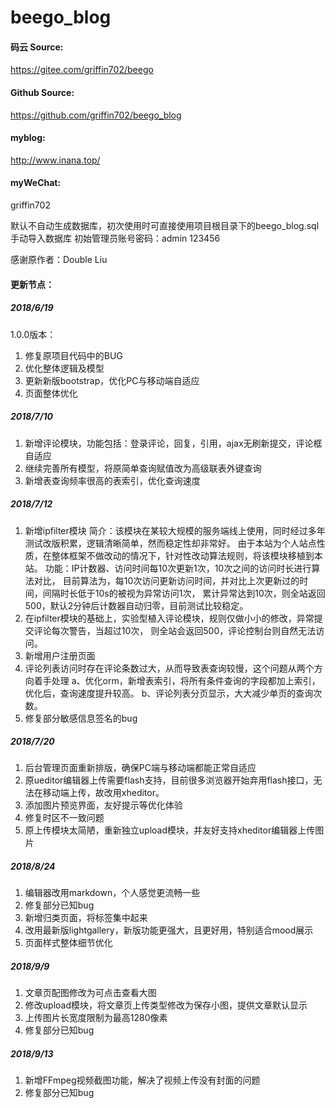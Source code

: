 # beego_blog

#### 码云 Source:
https://gitee.com/griffin702/beego
#### Github Source:
https://github.com/griffin702/beego_blog
#### myblog:
http://www.inana.top/
#### myWeChat:
griffin702

默认不自动生成数据库，初次使用时可直接使用项目根目录下的beego_blog.sql手动导入数据库
初始管理员账号密码：admin 123456

感谢原作者：Double Liu

#### 更新节点：
##### 2018/6/19
1.0.0版本：
1. 修复原项目代码中的BUG
2. 优化整体逻辑及模型
3. 更新新版bootstrap，优化PC与移动端自适应
4. 页面整体优化

##### 2018/7/10
1. 新增评论模块，功能包括：登录评论，回复，引用，ajax无刷新提交，评论框自适应
2. 继续完善所有模型，将原简单查询赋值改为高级联表外键查询
3. 新增表查询频率很高的表索引，优化查询速度

##### 2018/7/12
1. 新增ipfilter模块
简介：该模块在某较大规模的服务端线上使用，同时经过多年测试改版积累，逻辑清晰简单，然而稳定性却非常好。
由于本站为个人站点性质，在整体框架不做改动的情况下，针对性改动算法规则，将该模块移植到本站。
功能：IP计数器、访问时间每10次更新1次，10次之间的访问时长进行算法对比，
目前算法为，每10次访问更新访问时间，并对比上次更新过的时间，间隔时长低于10s的被视为异常访问1次，
累计异常达到10次，则全站返回500，默认2分钟后计数器自动归零，目前测试比较稳定。
2. 在ipfilter模块的基础上，实验型植入评论模块，规则仅做小小的修改，异常提交评论每次警告，当超过10次，
则全站会返回500，评论控制台则自然无法访问。
3. 新增用户注册页面
4. 评论列表访问时存在评论条数过大，从而导致表查询较慢，这个问题从两个方向着手处理
	a、优化orm，新增表索引，将所有条件查询的字段都加上索引，优化后，查询速度提升较高。
	b、评论列表分页显示，大大减少单页的查询次数。
5. 修复部分敏感信息签名的bug

##### 2018/7/20
1. 后台管理页面重新排版，确保PC端与移动端都能正常自适应
2. 原ueditor编辑器上传需要flash支持，目前很多浏览器开始弃用flash接口，无法在移动端上传，故改用xheditor。
3. 添加图片预览界面，友好提示等优化体验
4. 修复时区不一致问题
5. 原上传模块太简陋，重新独立upload模块，并友好支持xheditor编辑器上传图片

##### 2018/8/24
1. 编辑器改用markdown，个人感觉更流畅一些
2. 修复部分已知bug
3. 新增归类页面，将标签集中起来
4. 改用最新版lightgallery，新版功能更强大，且更好用，特别适合mood展示
5. 页面样式整体细节优化

##### 2018/9/9
1. 文章页配图修改为可点击查看大图
2. 修改upload模块，将文章页上传类型修改为保存小图，提供文章默认显示
3. 上传图片长宽度限制为最高1280像素
4. 修复部分已知bug

##### 2018/9/13
1. 新增FFmpeg视频截图功能，解决了视频上传没有封面的问题
2. 修复部分已知bug